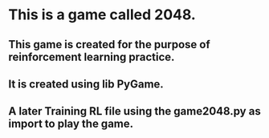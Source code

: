 # This is a game called 2048.

## This game is created for the purpose of reinforcement learning practice.
## It is created using lib PyGame. 
## A later Training RL file using the game2048.py as import to play the game. 
